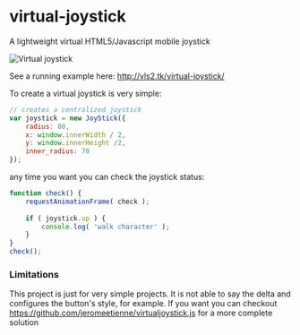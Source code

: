 # virtual-joystick
A lightweight virtual HTML5/Javascript mobile joystick

![Virtual joystick](https://raw.githubusercontent.com/cptx032/virtual-joystick/master/examples/screenshot.png)

See a running example here: http://vls2.tk/virtual-joystick/

To create a virtual joystick is very simple:
```javascript
// creates a centralized joystick
var joystick = new JoyStick({
	radius: 80,
	x: window.innerWidth / 2,
	y: window.innerHeight /2,
	inner_radius: 70
});
```
any time you want you can check the joystick status:
```javascript
function check() {
	requestAnimationFrame( check );
	
	if ( joystick.up ) {
		console.log( 'walk character' );
	}
}
check();
```

### Limitations
This project is just for very simple projects. It is not able to say the delta and configures the button's style, for example.
If you want you can checkout https://github.com/jeromeetienne/virtualjoystick.js for a more complete solution
